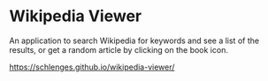 # Wikipedia Viewer
An application to search Wikipedia for keywords and see a list of the results, or get a random article by clicking on the book icon.

https://schlenges.github.io/wikipedia-viewer/
